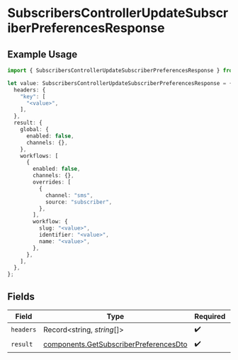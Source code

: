 # SubscribersControllerUpdateSubscriberPreferencesResponse

## Example Usage

```typescript
import { SubscribersControllerUpdateSubscriberPreferencesResponse } from "@novu/api/models/operations";

let value: SubscribersControllerUpdateSubscriberPreferencesResponse = {
  headers: {
    "key": [
      "<value>",
    ],
  },
  result: {
    global: {
      enabled: false,
      channels: {},
    },
    workflows: [
      {
        enabled: false,
        channels: {},
        overrides: [
          {
            channel: "sms",
            source: "subscriber",
          },
        ],
        workflow: {
          slug: "<value>",
          identifier: "<value>",
          name: "<value>",
        },
      },
    ],
  },
};
```

## Fields

| Field                                                                                            | Type                                                                                             | Required                                                                                         | Description                                                                                      |
| ------------------------------------------------------------------------------------------------ | ------------------------------------------------------------------------------------------------ | ------------------------------------------------------------------------------------------------ | ------------------------------------------------------------------------------------------------ |
| `headers`                                                                                        | Record<string, *string*[]>                                                                       | :heavy_check_mark:                                                                               | N/A                                                                                              |
| `result`                                                                                         | [components.GetSubscriberPreferencesDto](../../models/components/getsubscriberpreferencesdto.md) | :heavy_check_mark:                                                                               | N/A                                                                                              |